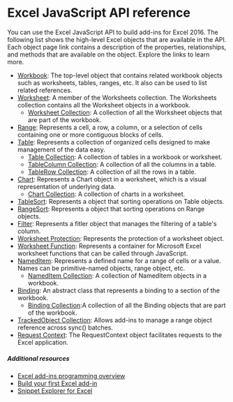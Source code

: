 # Excel JavaScript API reference

You can use the Excel JavaScript API to build add-ins for Excel 2016. The following list shows the high-level Excel objects that are available in the API. Each object page link contains a description of the properties, relationships, and methods that are available on the object. Explore the links to learn more.

* [Workbook](../../reference/excel/workbook.md): The top-level object that contains related workbook objects such as worksheets, tables, ranges, etc. It also can be used to list related references.
* [Worksheet](../../reference/excel/worksheet.md): A member of the Worksheets collection. The Worksheets collection contains all the Worksheet objects in a workbook.
	* [Worksheet Collection](../../reference/excel/worksheetcollection.md): A collection of all the Worksheet objects that are part of the workbook.
* [Range](../../reference/excel/range.md): Represents a cell, a row, a column, or a selection of cells containing one or more contiguous blocks of cells.
* [Table](../../reference/excel/table.md): Represents a collection of organized cells designed to make management of the data easy.
	* [Table Collection](../../reference/excel/tablecollection.md): A collection of tables in a workbook or worksheet.
	* [TableColumn Collection](../../reference/excel/tablecolumncollection.md): A collection of all the columns in a table.
	* [TableRow Collection](../../reference/excel/tablerowcollection.md): A collection of all the rows in a table.
* [Chart](../../reference/excel/chart.md): Represents a Chart object in a worksheet, which is a visual representation of underlying data.
	* [Chart Collection](../../reference/excel/chartcollection.md): A collection of charts in a worksheet.
* [TableSort](../../reference/excel/tablesort.md): Represents a object that sorting operations on Table objects.
* [RangeSort](../../reference/excel/rangesort.md): Represents a object that sorting operations on Range objects.
* [Filter](../../reference/excel/filter.md): Represents a fitler object that manages the filtering of a table's column.
* [Worksheet Protection](../../reference/excel/worksheetprotection.md): Represents the protection of a worksheet object.
* [Worksheet Function](../../reference/excel/functions.md): Represents a container for Microsoft Excel worksheet functions that can be called through JavaScript.
* [NamedItem](../../reference/excel/nameditem.md): Represents a defined name for a range of cells or a value. Names can be primitive-named objects, range object, etc.
	* [NamedItem Collection](../../reference/excel/nameditemcollection.md): A collection of NamedItem objects in a workbook.
* [Binding](../../reference/excel/binding.md): An abstract class that represents a binding to a section of the workbook.
	* [Binding Collection](../../reference/excel/bindingcollection.md):A collection of all the Binding objects that are part of the workbook.
* [TrackedObject Collection](../../reference/excel/trackedobjectscollection.md): Allows add-ins to manage a range object reference across sync() batches.
* [Request Context](../../reference/excel/requestcontext.md): The RequestContext object facilitates requests to the Excel application.


##### Additional resources

*  [Excel add-ins programming overview](excel-add-ins-javascript-programming-overview.md)
*  [Build your first Excel add-in](build-your-first-excel-add-in.md)
*  [Snippet Explorer for Excel](http://officesnippetexplorer.azurewebsites.net/#/snippets/excel)


